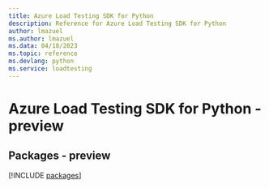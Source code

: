 ```yaml
---
title: Azure Load Testing SDK for Python
description: Reference for Azure Load Testing SDK for Python
author: lmazuel
ms.author: lmazuel
ms.data: 04/18/2023
ms.topic: reference
ms.devlang: python
ms.service: loadtesting
---
```

# Azure Load Testing SDK for Python - preview
## Packages - preview
[!INCLUDE [packages](load-testing-index.md)]